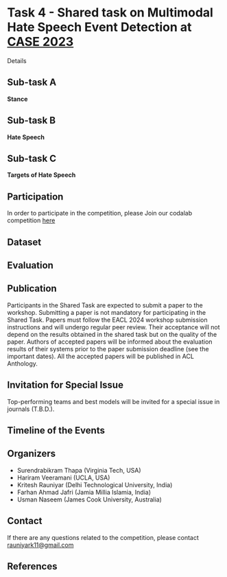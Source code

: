 # Task 4 - Shared task on Multimodal Hate Speech Event Detection at [CASE 2023](https://emw.ku.edu.tr/case-2024/) #

Details 

## Sub-task A ##
**Stance**

## Sub-task B ##
**Hate Speech**

## Sub-task C ##
**Targets of Hate Speech**

## Participation ##

In order to participate in the competition, please Join our codalab competition [here](https://codalab.lisn.upsaclay.fr/competitions/13087)

## Dataset ## 

## Evaluation ## 

## Publication ##
Participants in the Shared Task are expected to submit a paper to the workshop. Submitting a paper is not mandatory for participating in the Shared Task. Papers must follow the EACL 2024 workshop submission instructions and will undergo regular peer review. Their acceptance will not depend on the results obtained in the shared task but on the quality of the paper. Authors of accepted papers will be informed about the evaluation results of their systems prior to the paper submission deadline (see the important dates). All the accepted papers will be published in ACL Anthology.

## Invitation for Special Issue ##
Top-performing teams and best models will be invited for a special issue in journals (T.B.D.).

## Timeline of the Events ##

## Organizers ##
<ul>
<li> Surendrabikram Thapa (Virginia Tech, USA) </li>
<li> Hariram Veeramani (UCLA, USA) </li>
<li> Kritesh Rauniyar (Delhi Technological University, India) </li>
<li> Farhan Ahmad Jafri (Jamia Millia Islamia, India) </li>
<li> Usman Naseem (James Cook University, Australia) </li>
</ul>

## Contact ##
If there are any questions related to the competition, please contact rauniyark11@gmail.com

## References ##
